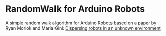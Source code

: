 # RandomWalk for Arduino Robots
A simple random walk algorithm for Arduino Robots based on a paper by Ryan Morlok and Maria Gini: [Dispersing robots in an unknown environment](http://www-users.cs.umn.edu/~gini/papers/Morlok04dars.pdf)
